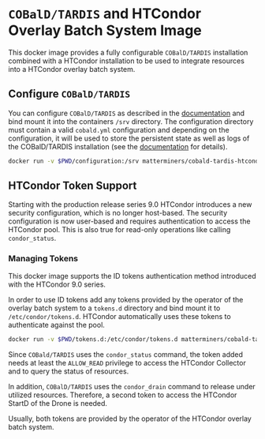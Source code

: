 # `COBalD/TARDIS` and HTCondor Overlay Batch System Image

This docker image provides a fully configurable `COBalD/TARDIS` installation combined with a HTCondor installation to be
used to integrate resources into a HTCondor overlay batch system.

## Configure `COBalD/TARDIS`

You can configure `COBalD/TARDIS` as described in the [documentation](https://cobald-tardis.readthedocs.io/en/latest/) 
and bind mount it into the containers `/srv` directory. The configuration directory must contain a valid `cobald.yml` 
configuration and depending on the configuration, it will be used to store the persistent state as well as logs of the 
COBalD/TARDIS installation (see the [documentation](https://cobald-tardis.readthedocs.io/en/latest/) for details). 

```bash
docker run -v $PWD/configuration:/srv matterminers/cobald-tardis-htcondor:latest
```

## HTCondor Token Support

Starting with the production release series 9.0 HTCondor introduces a new security configuration, which is no longer 
host-based. The security configuration is now user-based and requires authentication to access the HTCondor pool. This
is also true for read-only operations like calling `condor_status`.

### Managing Tokens
This docker image supports the ID tokens authentication method introduced with the HTCondor 9.0 series. 

In order to use ID tokens add any tokens provided by the operator of the overlay batch system to a `tokens.d` directory
and bind mount it to `/etc/condor/tokens.d`. HTCondor automatically uses these tokens to authenticate against the pool.

```bash
docker run -v $PWD/tokens.d:/etc/condor/tokens.d matterminers/cobald-tardis-htcondor:latest
```

Since `COBald/TARDIS` uses the `condor_status` command, the token added needs at least the `ALLOW_READ` privilege to 
access the HTCondor Collector and to query the status of resources.

In addition, `COBalD/TARDIS` uses the `condor_drain` command to release under utilized resources. Therefore, a second 
token to access the HTCondor StartD of the Drone is needed.

Usually, both tokens are provided by the operator of the HTCondor overlay batch system.
